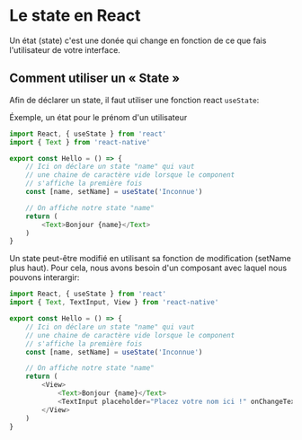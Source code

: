 # Le state en React

Un état (state) c'est une donée qui change en fonction
de ce que fais l'utilisateur de votre interface.

## Comment utiliser un « State »

Afin de déclarer un state, il faut utiliser une fonction
react `useState`:

Éxemple, un état pour le prénom d'un utilisateur

```js
import React, { useState } from 'react'
import { Text } from 'react-native'

export const Hello = () => {
    // Ici on déclare un state "name" qui vaut
    // une chaine de caractère vide lorsque le component
    // s'affiche la première fois
    const [name, setName] = useState('Inconnue')

    // On affiche notre state "name"
    return (
        <Text>Bonjour {name}</Text>
    )
}
```

Un state peut-être modifié en utilisant sa fonction de modification
(setName plus haut). Pour cela, nous avons besoin d'un composant
avec laquel nous pouvons interargir:

```js
import React, { useState } from 'react'
import { Text, TextInput, View } from 'react-native'

export const Hello = () => {
    // Ici on déclare un state "name" qui vaut
    // une chaine de caractère vide lorsque le component
    // s'affiche la première fois
    const [name, setName] = useState('Inconnue')

    // On affiche notre state "name"
    return (
        <View>
            <Text>Bonjour {name}</Text>
            <TextInput placeholder="Placez votre nom ici !" onChangeText={(text) => { setName(text) }} />
        </View>
    )
}
```